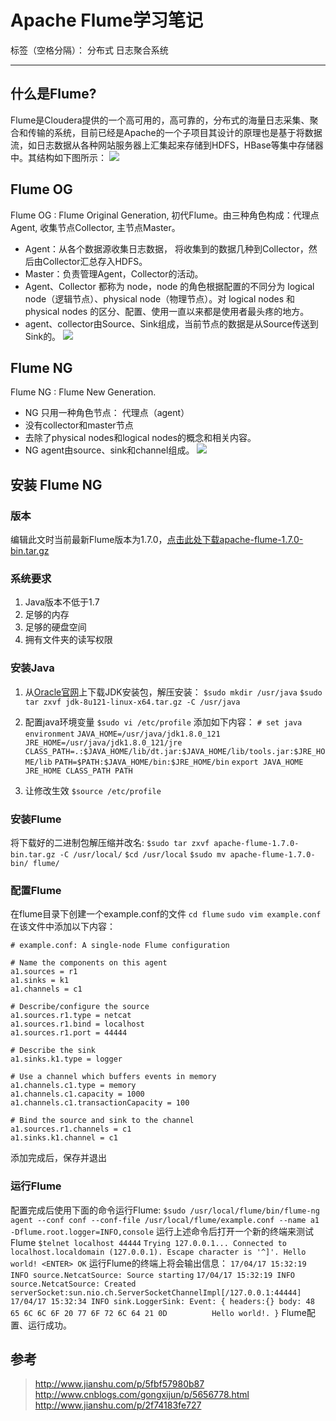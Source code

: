 ﻿# Apache Flume学习笔记

标签（空格分隔）： 分布式 日志聚合系统

---

## 什么是Flume?
Flume是Cloudera提供的一个高可用的，高可靠的，分布式的海量日志采集、聚合和传输的系统，目前已经是Apache的一个子项目其设计的原理也是基于将数据流，如日志数据从各种网站服务器上汇集起来存储到HDFS，HBase等集中存储器中。其结构如下图所示：
![](http://images2015.cnblogs.com/blog/539316/201607/539316-20160710192339483-1093743457.jpg)

## Flume OG 
Flume OG : Flume Original Generation, 初代Flume。由三种角色构成：代理点Agent, 收集节点Collector, 主节点Master。
- Agent：从各个数据源收集日志数据， 将收集到的数据几种到Collector，然后由Collector汇总存入HDFS。
- Master：负责管理Agent，Collector的活动。
- Agent、Collector 都称为 node，node 的角色根据配置的不同分为 logical node（逻辑节点）、physical node（物理节点）。对 logical nodes 和 physical nodes 的区分、配置、使用一直以来都是使用者最头疼的地方。
- agent、collector由Source、Sink组成，当前节点的数据是从Source传送到Sink的。
![](http://upload-images.jianshu.io/upload_images/2838375-b134e4c6962417d0.png?imageMogr2/auto-orient/strip%7CimageView2/2/w/1240)

## Flume NG 
Flume NG : Flume New Generation.
- NG 只用一种角色节点： 代理点（agent）
- 没有collector和master节点
- 去除了physical nodes和logical nodes的概念和相关内容。
- NG agent由source、sink和channel组成。
![](http://upload-images.jianshu.io/upload_images/2838375-97e9d808f92d23a8.png?imageMogr2/auto-orient/strip%7CimageView2/2/w/1240)

## 安装 Flume NG
### 版本
编辑此文时当前最新Flume版本为1.7.0，[点击此处下载apache-flume-1.7.0-bin.tar.gz](https://flume.apache.org/download.html)

### 系统要求
1. Java版本不低于1.7
2. 足够的内存
3. 足够的硬盘空间
4. 拥有文件夹的读写权限

### 安装Java
1. 从[Oracle官网](http://www.oracle.com/technetwork/java/javase/downloads/jdk8-downloads-2133151.html)上下载JDK安装包，解压安装：
`$sudo mkdir /usr/java`
`$sudo tar zxvf jdk-8u121-linux-x64.tar.gz -C /usr/java`

2. 配置java环境变量
`$sudo vi /etc/profile`
添加如下内容：
`# set java environment`
`JAVA_HOME=/usr/java/jdk1.8.0_121`
`JRE_HOME=/usr/java/jdk1.8.0_121/jre`
`CLASS_PATH=.:$JAVA_HOME/lib/dt.jar:$JAVA_HOME/lib/tools.jar:$JRE_HOME/lib`
`PATH=$PATH:$JAVA_HOME/bin:$JRE_HOME/bin`
`export JAVA_HOME JRE_HOME CLASS_PATH PATH`

3. 让修改生效
`$source /etc/profile`

### 安装Flume
将下载好的二进制包解压缩并改名:
`$sudo tar zxvf apache-flume-1.7.0-bin.tar.gz -C /usr/local/`
`$cd /usr/local`
`$sudo mv apache-flume-1.7.0-bin/ flume/`

### 配置Flume
在flume目录下创建一个example.conf的文件
`cd flume`
`sudo vim example.conf`
在该文件中添加以下内容：
```
# example.conf: A single-node Flume configuration

# Name the components on this agent
a1.sources = r1
a1.sinks = k1
a1.channels = c1

# Describe/configure the source
a1.sources.r1.type = netcat
a1.sources.r1.bind = localhost
a1.sources.r1.port = 44444

# Describe the sink
a1.sinks.k1.type = logger

# Use a channel which buffers events in memory
a1.channels.c1.type = memory
a1.channels.c1.capacity = 1000
a1.channels.c1.transactionCapacity = 100

# Bind the source and sink to the channel
a1.sources.r1.channels = c1
a1.sinks.k1.channel = c1
```
添加完成后，保存并退出

### 运行Flume
配置完成后使用下面的命令运行Flume:
`$sudo /usr/local/flume/bin/flume-ng agent --conf conf --conf-file /usr/local/flume/example.conf --name a1 -Dflume.root.logger=INFO,console`
运行上述命令后打开一个新的终端来测试Flume
`$telnet localhost 44444`
`Trying 127.0.0.1...
Connected to localhost.localdomain (127.0.0.1).
Escape character is '^]'.
Hello world! <ENTER>
OK`
运行Flume的终端上将会输出信息：
`17/04/17 15:32:19 INFO source.NetcatSource: Source starting`
`17/04/17 15:32:19 INFO source.NetcatSource: Created serverSocket:sun.nio.ch.ServerSocketChannelImpl[/127.0.0.1:44444]`
`17/04/17 15:32:34 INFO sink.LoggerSink: Event: { headers:{} body: 48 65 6C 6C 6F 20 77 6F 72 6C 64 21 0D          Hello world!. }`
Flume配置、运行成功。

## 参考
> http://www.jianshu.com/p/5fbf57980b87
> http://www.cnblogs.com/gongxijun/p/5656778.html
> http://www.jianshu.com/p/2f74183fe727





